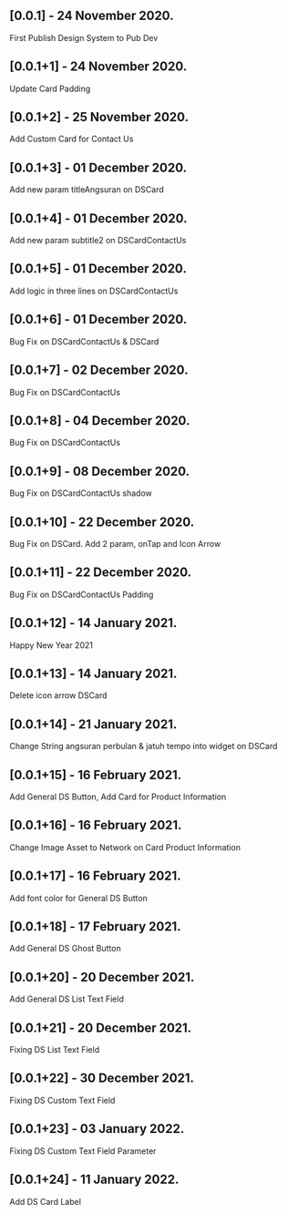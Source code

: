 ## [0.0.1] - 24 November 2020.

First Publish Design System to Pub Dev

## [0.0.1+1] - 24 November 2020.

Update Card Padding

## [0.0.1+2] - 25 November 2020.

Add Custom Card for Contact Us

## [0.0.1+3] - 01 December 2020.

Add new param titleAngsuran on DSCard

## [0.0.1+4] - 01 December 2020.

Add new param subtitle2 on DSCardContactUs

## [0.0.1+5] - 01 December 2020.

Add logic in three lines on DSCardContactUs

## [0.0.1+6] - 01 December 2020.

Bug Fix on DSCardContactUs & DSCard

## [0.0.1+7] - 02 December 2020.

Bug Fix on DSCardContactUs

## [0.0.1+8] - 04 December 2020.

Bug Fix on DSCardContactUs

## [0.0.1+9] - 08 December 2020.

Bug Fix on DSCardContactUs shadow

## [0.0.1+10] - 22 December 2020.

Bug Fix on DSCard. Add 2 param, onTap and Icon Arrow

## [0.0.1+11] - 22 December 2020.

Bug Fix on DSCardContactUs Padding

## [0.0.1+12] - 14 January 2021.

Happy New Year 2021

## [0.0.1+13] - 14 January 2021.

Delete icon arrow DSCard

## [0.0.1+14] - 21 January 2021.

Change String angsuran perbulan & jatuh tempo into widget on DSCard

## [0.0.1+15] - 16 February 2021.

Add General DS Button, Add Card for Product Information

## [0.0.1+16] - 16 February 2021.

Change Image Asset to Network on Card Product Information

## [0.0.1+17] - 16 February 2021.

Add font color for General DS Button

## [0.0.1+18] - 17 February 2021.

Add General DS Ghost Button

## [0.0.1+20] - 20 December 2021.

Add General DS List Text Field

## [0.0.1+21] - 20 December 2021.

Fixing DS List Text Field

## [0.0.1+22] - 30 December 2021.

Fixing DS Custom Text Field

## [0.0.1+23] - 03 January 2022.

Fixing DS Custom Text Field Parameter

## [0.0.1+24] - 11 January 2022.

Add DS Card Label

